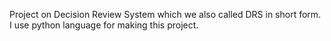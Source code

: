 Project on Decision Review System which we also called DRS in short form. 
<br>
I use python language for making this project.